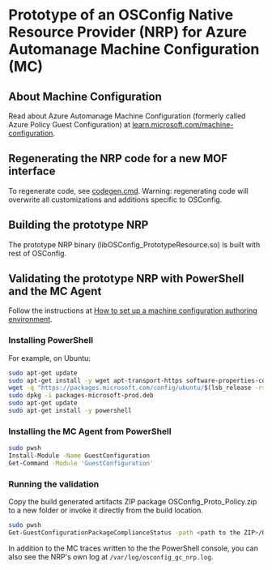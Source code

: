 # Prototype of an OSConfig Native Resource Provider (NRP) for Azure Automanage Machine Configuration (MC) 

## About Machine Configuration

Read about Azure Automanage Machine Configuration (formerly called Azure Policy Guest Configuration) at [learn.microsoft.com/machine-configuration](https://learn.microsoft.com/en-us/azure/governance/machine-configuration/).

## Regenerating the NRP code for a new MOF interface

To regenerate code, see [codegen.cmd](codegen.cmd). Warning: regenerating code will overwrite all customizations and additions specific to OSConfig. 

## Building the prototype NRP

The prototype NRP binary (libOSConfig_PrototypeResource.so) is built with rest of OSConfig.

## Validating the prototype NRP with PowerShell and the MC Agent

Follow the instructions at [How to set up a machine configuration authoring environment](https://learn.microsoft.com/en-us/azure/governance/machine-configuration/machine-configuration-create-setup). 

### Installing PowerShell

For example, on Ubuntu:

```bash
sudo apt-get update
sudo apt-get install -y wget apt-transport-https software-properties-common
wget -q "https://packages.microsoft.com/config/ubuntu/$(lsb_release -rs)/packages-microsoft-prod.deb"
sudo dpkg -i packages-microsoft-prod.deb
sudo apt-get update
sudo apt-get install -y powershell
```

### Installing the MC Agent from PowerShell

```bash
sudo pwsh
Install-Module -Name GuestConfiguration
Get-Command -Module 'GuestConfiguration'
```

### Running the validation

Copy the build generated artifacts ZIP package OSConfig_Proto_Policy.zip to a new folder or invoke it directly from the build location.

```bash
sudo pwsh
Get-GuestConfigurationPackageComplianceStatus -path <path to the ZIP>/OSConfig_Proto_Policy.zip -Verbose
```

In addition to the MC traces written to the the PowerShell console, you can also see the NRP's own log at `/var/log/osconfig_gc_nrp.log`.